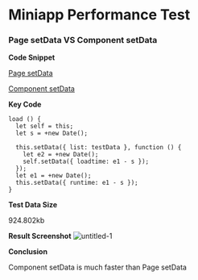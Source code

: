 # Miniapp Performance Test


### Page setData VS Component setData

**Code Snippet**

[Page setData](https://developers.weixin.qq.com/s/Aw06ZLmT7s4N)

[Component setData](https://developers.weixin.qq.com/s/i50aOLm37y4W)

**Key Code**

```
load () {
  let self = this;
  let s = +new Date();

  this.setData({ list: testData }, function () {
    let e2 = +new Date();
    self.setData({ loadtime: e1 - s });
  });
  let e1 = +new Date();
  this.setData({ runtime: e1 - s });
}
```

**Test Data Size**

924.802kb

**Result Screenshot**
![untitled-1](https://user-images.githubusercontent.com/2182004/50156157-f8c82a00-0308-11e9-9bbf-c2f972b1a314.png)


**Conclusion**

Component setData is much faster than Page setData
